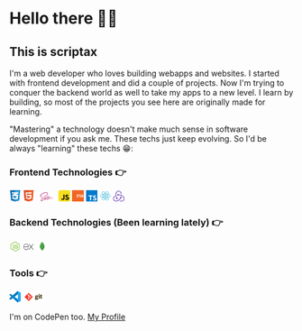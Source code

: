 # Hello there 👋😎
## This is scriptax
I'm a web developer who loves building webapps and websites. I started with frontend development and did a couple of projects. Now I'm trying to conquer the backend world as well to take my apps to a new level. I learn by building, so most of the projects you see here are originally made for learning. 

"Mastering" a technology doesn't make much sense in software development if you ask me. These techs just keep evolving. So I'd be always "learning" these techs 😁:

### Frontend Technologies 👉

<div>
  <img src ="./frontend/html-5.png" alt="HTML5 logo" width="4%" title='HTML5'/>
  <img src ="./frontend/css-3.png" alt="CSS3 logo" width="4%" title='CSS3'/>
  <img src ="./frontend/sass.svg" alt="Sass logo" width="7%" title='SASS'/>
  <img src ="./frontend/javascript.svg" alt="JavaScript logo" width="4%" title='JavaScript'/>
  <img src ="./frontend/es6.svg" alt="ES6 logo" width="4%" title='ES6'/>
  <img src ="./frontend/typescript.svg" alt="TypeScript logo" width="4%" title='TypeScript'/>
  <img src ="./frontend/react.svg" alt="react logo" width="4%" title='React'/>
  <img src ="./frontend/redux.svg" alt="redux logo" width="4%" title='Redux'/>
</div>

### Backend Technologies (Been learning lately) 👉

<div>
  <img src ="./backend/node.svg" alt="node js logo" width="4%" title='Node.js'/>
  <img src ="./backend/express.svg" alt="express js logo" width="4%" title='Express.js'/>
  <img src ="./backend/mongo.svg" alt="mongoDB" width="4%" title='MongoDB'/>
</div>

### Tools 👉

<div>
  <img src ="./tools/vscode-logo.png" alt="vscode logo" width="4%" title='HTML5'/>
  <img src ="./tools/git-logo.svg" alt="git logo" width="8%" title='CSS3'/>
</div>

I'm on CodePen too. [My Profile](https://codepen.io/scriptax)
